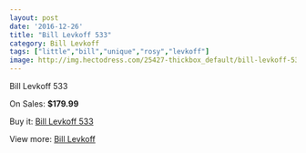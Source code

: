 ```yaml
---
layout: post
date: '2016-12-26'
title: "Bill Levkoff 533"
category: Bill Levkoff
tags: ["little","bill","unique","rosy","levkoff"]
image: http://img.hectodress.com/25427-thickbox_default/bill-levkoff-533.jpg
---
```

Bill Levkoff 533

On Sales: **$179.99**
<a href="https://www.hectodress.com/bill-levkoff/11756-bill-levkoff-533.html"><amp-img layout="responsive" width="600" height="600" src="//img.hectodress.com/25427-thickbox_default/bill-levkoff-533.jpg" alt="Bill Levkoff 533 0" /></a>

Buy it: [Bill Levkoff 533](https://www.hectodress.com/bill-levkoff/11756-bill-levkoff-533.html "Bill Levkoff 533")

View more: [Bill Levkoff](https://www.hectodress.com/184-bill-levkoff "Bill Levkoff")
